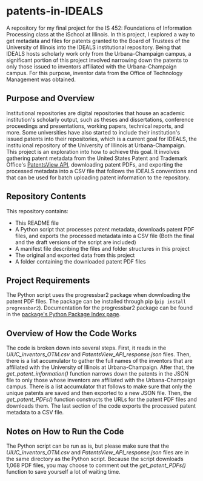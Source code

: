 # patents-in-IDEALS
A repository for my final project for the IS 452: Foundations of Information Processing class at the iSchool at Illinois. In this project, I explored a way to get metadata and files for patents granted to the Board of Trustees of the University of Illinois into the IDEALS institutional repository. Being that IDEALS hosts scholarly work only from the Urbana-Champaign campus, a significant portion of this project involved narrowing down the patents to only those issued to inventors affiliated with the Urbana-Champaign campus. For this purpose, inventor data from the Office of Technology Management was obtained. 

## Purpose and Overview
Institutional repositories are digital repositories that house an academic institution's scholarly output, such as theses and dissertations, conference proceedings and presentations, working papers, technical reports, and more. Some universities have also started to include their institution's issued patents into their repositories, which is a current goal for IDEALS, the instituional repository of the University of Illinois at Urbana-Champaign. This project is an exploration into how to achieve this goal. It involves gathering patent metadata from the United States Patent and Trademark Office's [PatentsView API](https://developer.uspto.gov/api-catalog/patentsview), downloading patent PDFs, and exporting the processed metadata into a CSV file that follows the IDEALS conventions and that can be used for batch uploading patent information to the repository. 

## Repository Contents
This repository contains:
* This README file
* A Python script that processes patent metadata, downloads patent PDF files, and exports the processed metadata into a CSV file
(Both the final and the draft versions of the script are included)
* A manifest file describing the files and folder structures in this project
* The original and exported data from this project
* A folder containing the downloaded patent PDF files

## Project Requirements
The Python script uses the progressbar2 package when downloading the patent PDF files. The package can be installed through pip (`pip install progressbar2`). Documentation for the progressbar2 package can be found in the [package's Python Package Index page](https://pypi.org/project/progressbar2/).

## Overview of How the Code Works
The code is broken down into several steps. First, it reads in the *UIUC_inventors_OTM.csv* and *PatentsView_API_response.json* files. Then, there is a list accumulator to gather the full names of the inventors that are affiliated with the University of Illinois at Urbana-Champaign. After that, the *get_patent_information()* function narrows down the patents in the JSON file to only those whose inventors are affiliated with the Urbana-Champaign campus. There is a list accumulator that follows to make sure that only the unique patents are saved and then exported to a new JSON file. Then, the *get_patent_PDFs()* function constructs the URLs for the patent PDF files and downloads them. The last section of the code exports the processed patent metadata to a CSV file. 

## Notes on How to Run the Code
The Python script can be run as is, but please make sure that the *UIUC_inventors_OTM.csv* and *PatentsView_API_response.json* files are in the same directory as the Python script. Because the script downloads 1,068 PDF files, you may choose to comment out the *get_patent_PDFs()* function to save yourself a lot of waiting time. 

